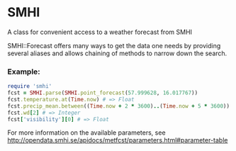 # SMHI
A class for convenient access to a weather forecast from SMHI

SMHI::Forecast offers many ways to get the data one needs by providing several 
aliases and allows chaining of methods to narrow down the search.
  
### Example:
```ruby
require 'smhi'
fcst = SMHI.parse(SMHI.point_forecast(57.999628, 16.017767))
fcst.temperature.at(Time.now) # => Float
fcst.precip_mean.between((Time.now + 2 * 3600)..(Time.now + 5 * 3600)).values # => Array
fcst.wd[2] # => Integer
fcst['visibility'][0] # => Float
```
For more information on the available parameters, 
see http://opendata.smhi.se/apidocs/metfcst/parameters.html#parameter-table
